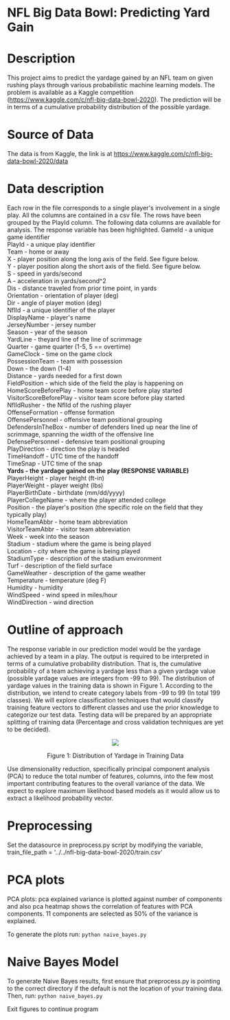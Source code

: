 # NFL Big Data Bowl: Predicting Yard Gain

# Description
This project aims to predict the yardage gained by an NFL team on given rushing plays through various probabilistic machine
learning models. The problem is available as a Kaggle competition
(https://www.kaggle.com/c/nfl-big-data-bowl-2020). The prediction will be in terms of a
cumulative probability distribution of the possible yardage.

# Source of Data
The data is from Kaggle, the link is at
https://www.kaggle.com/c/nfl-big-data-bowl-2020/data

# Data description
Each row in the file corresponds to a single player's involvement in a single play.
All the columns are contained in a csv file. The rows have been grouped by the PlayId column. The
following data columns are available for analysis. The response variable has been highlighted.
GameId - a unique game identifier <br />
PlayId - a unique play identifier <br />
Team - home or away <br />
X - player position along the long axis of the field. See figure below. <br />
Y - player position along the short axis of the field. See figure below. <br />
S - speed in yards/second <br />
A - acceleration in yards/second^2 <br />
Dis - distance traveled from prior time point, in yards <br />
Orientation - orientation of player (deg) <br />
Dir - angle of player motion (deg) <br />
NflId - a unique identifier of the player <br />
DisplayName - player's name <br />
JerseyNumber - jersey number <br />
Season - year of the season <br />
YardLine - theyard line of the line of scrimmage <br />
Quarter - game quarter (1-5, 5 == overtime) <br />
GameClock - time on the game clock <br />
PossessionTeam - team with possession <br />
Down - the down (1-4) <br />
Distance - yards needed for a first down <br />
FieldPosition - which side of the field the play is happening on <br />
HomeScoreBeforePlay - home team score before play started <br />
VisitorScoreBeforePlay - visitor team score before play started <br />
NflIdRusher - the NflId of the rushing player <br />
OffenseFormation - offense formation <br />
OffensePersonnel - offensive team positional grouping <br />
DefendersInTheBox - number of defenders lined up near the line of scrimmage, spanning the width
of the offensive line <br />
DefensePersonnel - defensive team positional grouping <br />
PlayDirection - direction the play is headed <br />
TimeHandoff - UTC time of the handoff <br />
TimeSnap - UTC time of the snap <br />
**Yards - the yardage gained on the play (RESPONSE VARIABLE)** <br />
PlayerHeight - player height (ft-in) <br />
PlayerWeight - player weight (lbs) <br />
PlayerBirthDate - birthdate (mm/dd/yyyy) <br />
PlayerCollegeName - where the player attended college <br />
Position - the player's position (the specific role on the field that they typically play) <br />
HomeTeamAbbr - home team abbreviation <br />
VisitorTeamAbbr - visitor team abbreviation <br />
Week - week into the season <br />
Stadium - stadium where the game is being played <br />
Location - city where the game is being played <br />
StadiumType - description of the stadium environment <br />
Turf - description of the field surface <br />
GameWeather - description of the game weather <br />
Temperature - temperature (deg F) <br />
Humidity - humidity <br />
WindSpeed - wind speed in miles/hour <br />
WindDirection - wind direction <br />

# Outline of approach
The response variable in our prediction model would be the yardage
achieved by a team in a play. The output is required to be interpreted in terms of a cumulative
probability distribution. That is, the cumulative probability of a team achieving a yardage less
than a given yardage value (possible yardage values are integers from -99 to 99).
The distribution of yardage values in the training data is shown in Figure 1. According to the
distribution, we intend to create category labels from -99 to 99 (In total 199 classes). We will
explore classification techniques that would classify training feature vectors to different classes
and use the prior knowledge to categorize our test data. Testing data will be prepared by an
appropriate splitting of training data (Percentage and cross validation techniques are yet to be
decided).
<div style="text-align:center">
<img src="https://github.com/jhess/NFL-Big-Data-Bowl/assets/1844404/568a71ff-a545-4c03-96c4-4d7638110128" />

  Figure 1: Distribution of Yardage in Training Data
</div>
Use dimensionality reduction, specifically principal component analysis (PCA) to reduce
the total number of features, columns, into the few most important contributing features to the
overall variance of the data. We expect to explore maximum likelihood based models as it would
allow us to extract a likelihood probability vector.

# Preprocessing
Set the datasource in preprocess.py script by modifying the variable,  train_file_path = '../../nfl-big-data-bowl-2020/train.csv'

# PCA plots
PCA plots: pca explained variance is plotted against number of components and also
pca heatmap shows the correlation of features with PCA components. 11 components are
selected as 50% of the variance is explained.

To generate the plots run:
`python naive_bayes.py`

# Naive Bayes Model
To generate Naive Bayes results, first ensure that preprocess.py is pointing to the correct directory if the default is not the location of your training data. Then, run:
`python naive_bayes.py`

Exit figures to continue program
